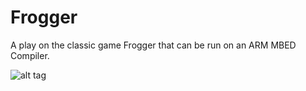 # Frogger
A play on the classic game Frogger that can be run on an ARM MBED Compiler. 

![alt tag](https://cloud.githubusercontent.com/assets/16136431/22209660/4ac737c4-e155-11e6-9797-cc55da1ccea4.jpg)
